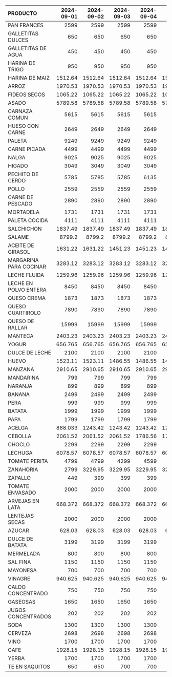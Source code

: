 | PRODUCTO               |   2024-09-01 |   2024-09-02 |   2024-09-03 |   2024-09-04 |   2024-09-05 |   2024-09-06 |   2024-09-07 |   2024-09-08 |   2024-09-09 |   2024-09-10 |   2024-09-11 |
|:-----------------------|-------------:|-------------:|-------------:|-------------:|-------------:|-------------:|-------------:|-------------:|-------------:|-------------:|-------------:|
| PAN FRANCES            |     2599     |     2599     |     2599     |     2599     |     2599     |     2599     |     2599     |     2599     |     2599     |     2599     |     2599     |
| GALLETITAS DULCES      |      650     |      650     |      650     |      650     |      650     |      650     |      650     |      650     |      650     |      650     |      650     |
| GALLETITAS DE AGUA     |      450     |      450     |      450     |      450     |      450     |      450     |      450     |      450     |      450     |      450     |      450     |
| HARINA DE TRIGO        |      950     |      950     |      950     |      950     |      950     |      950     |      950     |      950     |      950     |      950     |      950     |
| HARINA DE MAIZ         |     1512.64  |     1512.64  |     1512.64  |     1512.64  |     1512.64  |     1512.64  |     1512.64  |     1512.64  |     1512.64  |     1512.64  |     1512.64  |
| ARROZ                  |     1970.53  |     1970.53  |     1970.53  |     1970.53  |     1970.53  |     1970.53  |     1970.53  |     1970.53  |     1970.53  |     1970.53  |     1970.53  |
| FIDEOS SECOS           |     1065.22  |     1065.22  |     1065.22  |     1065.22  |     1065.22  |     1065.22  |     1065.22  |     1065.22  |     1065.22  |     1065.22  |     1065.22  |
| ASADO                  |     5789.58  |     5789.58  |     5789.58  |     5789.58  |     5789.58  |     5789.58  |     5789.58  |     5789.58  |     5789.58  |     5789.58  |     5789.58  |
| CARNAZA COMUN          |     5615     |     5615     |     5615     |     5615     |     5615     |     5615     |     5615     |     5615     |     5615     |     5615     |     5615     |
| HUESO CON CARNE        |     2649     |     2649     |     2649     |     2649     |     2649     |     2649     |     2649     |     2649     |     2649     |     2649     |     2649     |
| PALETA                 |     9249     |     9249     |     9249     |     9249     |     9249     |     9249     |     9249     |     9249     |     9249     |     9249     |     9249     |
| CARNE PICADA           |     4499     |     4499     |     4499     |     4499     |     4499     |     4499     |     4499     |     4499     |     4499     |     4499     |     4499     |
| NALGA                  |     9025     |     9025     |     9025     |     9025     |     9025     |     9025     |     9025     |     9025     |     9025     |     9025     |     9025     |
| HIGADO                 |     3049     |     3049     |     3049     |     3049     |     3049     |     3049     |     3049     |     3049     |     3049     |     3049     |     3049     |
| PECHITO DE CERDO       |     5785     |     5785     |     5785     |     6135     |     6135     |     6135     |     6135     |     6135     |     6135     |     6135     |     6135     |
| POLLO                  |     2559     |     2559     |     2559     |     2559     |     2559     |     2559     |     2559     |     2559     |     2559     |     2559     |     2559     |
| CARNE DE PESCADO       |     2890     |     2890     |     2890     |     2890     |     2890     |     2890     |     2890     |     2890     |     2890     |     2890     |     2890     |
| MORTADELA              |     1731     |     1731     |     1731     |     1731     |     1731     |     1731     |     1731     |     1731     |     1731     |     1904     |     1904     |
| PALETA COCIDA          |     4111     |     4111     |     4111     |     4111     |     4111     |     4111     |     4111     |     4111     |     4111     |     4522     |     4522     |
| SALCHICHON             |     1837.49  |     1837.49  |     1837.49  |     1837.49  |     1837.49  |     1837.49  |     1837.49  |     1837.49  |     1837.49  |     2020.75  |     2020.75  |
| SALAME                 |     8799.2   |     8799.2   |     8799.2   |     8799.2   |     8799.2   |     8799.2   |     8799.2   |     8799.2   |     8799.2   |     9599.2   |     9599.2   |
| ACEITE DE GIRASOL      |     1631.22  |     1631.22  |     1451.23  |     1451.23  |     1451.23  |     1451.23  |     1451.23  |     1451.23  |     1451.23  |     1451.23  |     1451.23  |
| MARGARINA PARA COCINAR |     3283.12  |     3283.12  |     3283.12  |     3283.12  |     3283.12  |     3283.12  |     3283.12  |     3283.12  |     3283.12  |     3283.12  |     3283.12  |
| LECHE FLUIDA           |     1259.96  |     1259.96  |     1259.96  |     1259.96  |     1259.96  |     1259.96  |     1259.96  |     1259.96  |     1259.96  |     1259.96  |     1259.96  |
| LECHE EN POLVO ENTERA  |     8450     |     8450     |     8450     |     8450     |     8450     |     8450     |     8450     |     8450     |     8450     |     8450     |     9206.17  |
| QUESO CREMA            |     1873     |     1873     |     1873     |     1873     |     1873     |     1873     |     1873     |     1873     |     1873     |     1873     |     1873     |
| QUESO CUARTIROLO       |     7890     |     7890     |     7890     |     7890     |     7890     |     7890     |     7890     |     7890     |     7890     |     7890     |     7890     |
| QUESO DE RALLAR        |    15999     |    15999     |    15999     |    15999     |    15999     |    15999     |    15999     |    15999     |    15999     |    15999     |    15999     |
| MANTECA                |     2403.23  |     2403.23  |     2403.23  |     2403.23  |     2403.23  |     2403.23  |     2403.23  |     2403.23  |     2403.23  |     2403.23  |     2403.23  |
| YOGUR                  |      656.765 |      656.765 |      656.765 |      656.765 |      656.765 |      656.765 |      656.765 |      656.765 |      656.765 |      656.765 |      656.765 |
| DULCE DE LECHE         |     2100     |     2100     |     2100     |     2100     |     2100     |     2100     |     2100     |     2100     |     2100     |     2100     |     2100     |
| HUEVO                  |     1523.11  |     1523.11  |     1486.55  |     1486.55  |     1437.57  |     1437.57  |     1437.57  |     1437.57  |     1437.57  |     1437.57  |     1437.57  |
| MANZANA                |     2910.65  |     2910.65  |     2910.65  |     2910.65  |     2910.65  |     2910.65  |     2910.65  |     2910.65  |     2910.65  |     2910.65  |     2910.65  |
| MANDARINA              |      799     |      799     |      799     |      799     |      799     |      799     |      799     |      799     |      799     |      799     |      799     |
| NARANJA                |      899     |      899     |      899     |      899     |      899     |      899     |      899     |      899     |      899     |      899     |      899     |
| BANANA                 |     2499     |     2499     |     2499     |     2499     |     2499     |     2499     |     2499     |     2499     |     2499     |     2299     |     2299     |
| PERA                   |      999     |      999     |      999     |      999     |      999     |      999     |      999     |      999     |      999     |      999     |      999     |
| BATATA                 |     1999     |     1999     |     1999     |     1999     |     1999     |     1999     |     1999     |     1999     |     1999     |     1999     |     1999     |
| PAPA                   |     1799     |     1799     |     1799     |     1799     |     1799     |     1799     |     1799     |     1799     |     1799     |     1799     |     1799     |
| ACELGA                 |      888.033 |     1243.42  |     1243.42  |     1243.42  |     1243.42  |     1243.42  |     1243.42  |     1243.42  |     1243.42  |     1243.42  |     1243.42  |
| CEBOLLA                |     2061.52  |     2061.52  |     2061.52  |     1786.56  |     1786.56  |     1786.56  |     1786.56  |     1786.56  |     1786.56  |     1786.56  |     1786.56  |
| CHOCLO                 |     2299     |     2299     |     2299     |     2299     |     2299     |     2299     |     2299     |     2299     |     2299     |     2599     |     2599     |
| LECHUGA                |     6078.57  |     6078.57  |     6078.57  |     6078.57  |     6078.57  |     6078.57  |     6078.57  |     6078.57  |     5673.2   |     5673.2   |     5673.2   |
| TOMATE PERITA          |     4799     |     4799     |     4299     |     4599     |     4599     |     4499     |     4999     |     4999     |     4999     |     4999     |     4999     |
| ZANAHORIA              |     2799     |     3229.95  |     3229.95  |     3229.95  |     3229.95  |     3229.95  |     3229.95  |     3229.95  |     3229.95  |     3229.95  |     3229.95  |
| ZAPALLO                |      449     |      399     |      399     |      399     |      399     |      469     |      499     |      499     |      499     |      499     |      499     |
| TOMATE ENVASADO        |     2000     |     2000     |     2000     |     2000     |     2000     |     2000     |     2000     |     2000     |     2000     |     2000     |     2000     |
| ARVEJAS EN LATA        |      668.372 |      668.372 |      668.372 |      668.372 |      668.372 |      668.372 |      668.372 |      668.372 |      668.372 |      668.372 |      668.372 |
| LENTEJAS SECAS         |     2000     |     2000     |     2000     |     2000     |     2000     |     2000     |     2000     |     2000     |     2000     |     2000     |     2000     |
| AZUCAR                 |      628.03  |      628.03  |      628.03  |      628.03  |      628.03  |      628.03  |      628.03  |      628.03  |      628.03  |      628.03  |      628.03  |
| DULCE DE BATATA        |     3199     |     3199     |     3199     |     3199     |     3199     |     3199     |     3199     |     3199     |     3199     |     3583.73  |     3583.73  |
| MERMELADA              |      800     |      800     |      800     |      800     |      800     |      800     |      800     |      800     |      800     |      800     |      800     |
| SAL FINA               |     1150     |     1150     |     1150     |     1150     |     1150     |     1150     |     1150     |     1150     |     1219     |     1219     |     1219     |
| MAYONESA               |      700     |      700     |      700     |      700     |      700     |      700     |      700     |      700     |      700     |      700     |      700     |
| VINAGRE                |      940.625 |      940.625 |      940.625 |      940.625 |      940.625 |      940.625 |      940.625 |      940.625 |      940.625 |      940.625 |      940.625 |
| CALDO CONCENTRADO      |      750     |      750     |      750     |      750     |      750     |      750     |      750     |      750     |      750     |      750     |      750     |
| GASEOSAS               |     1650     |     1650     |     1650     |     1650     |     1650     |     1650     |     1650     |     1650     |     1650     |     1650     |     1650     |
| JUGOS CONCENTRADOS     |      202     |      202     |      202     |      202     |      202     |      202     |      202     |      202     |      202     |      202     |      202     |
| SODA                   |     1300     |     1300     |     1300     |     1300     |     1300     |     1300     |     1300     |     1300     |     1300     |     1300     |     1300     |
| CERVEZA                |     2698     |     2698     |     2698     |     2698     |     2698     |     2698     |     2698     |     2698     |     2698     |     2698     |     2698     |
| VINO                   |     1700     |     1700     |     1700     |     1700     |     1700     |     1700     |     1700     |     1700     |     1700     |     1700     |     1700     |
| CAFE                   |     1928.15  |     1928.15  |     1928.15  |     1928.15  |     1928.15  |     1928.15  |     1928.15  |     1928.15  |     1928.15  |     1970.37  |     1970.37  |
| YERBA                  |     1700     |     1700     |     1700     |     1700     |     1700     |     1700     |     1700     |     1700     |     1700     |     1700     |     1700     |
| TE EN SAQUITOS         |      650     |      650     |      700     |      700     |      700     |      700     |      700     |      700     |      700     |      700     |      700     |